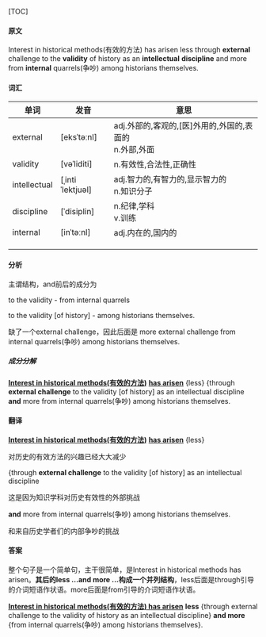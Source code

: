 [TOC]

#### 原文

Interest in historical methods(有效的方法) has arisen less through **external** challenge to the **validity** of history as an **intellectual** **discipline** and more from **internal** quarrels(争吵) among historians themselves.

#### 词汇

| 单词         | 发音             | 意思                                                       |
| ------------ | ---------------- | ---------------------------------------------------------- |
| external     | [eksˈtəːnl]      | adj.外部的,客观的,[医]外用的,外国的,表面的<br/>n.外部,外面 |
| validity     | [vəˈliditi]      | n.有效性,合法性,正确性                                     |
| intellectual | [ˌintiˈlektjuəl] | adj.智力的,有智力的,显示智力的<br/>n.知识分子              |
| discipline   | [ˈdisiplin]      | n.纪律,学科<br/>v.训练                                     |
| internal     | [inˈtəːnl]       | adj.内在的,国内的                                          |
|              |                  |                                                            |
|              |                  |                                                            |
|              |                  |                                                            |

 #### 分析

主谓结构，and前后的成分为

to the validity - from internal quarrels

to the validity [of history] - among historians themselves.

缺了一个external challenge，因此后面是 more  external challenge from internal quarrels(争吵) among historians themselves.



##### 成分分解

**<u>Interest in historical methods(有效的方法)</u>** **<u>has arisen</u>** {less} {through **external challenge** to the validity [of history] as an intellectual discipline **and** more from internal quarrels(争吵) among historians themselves.



#### 翻译

**<u>Interest in historical methods(有效的方法)</u>** **<u>has arisen</u>** {less} 

对历史的有效方法的兴趣已经大大减少

{through **external challenge** to the validity [of history] as an intellectual discipline

这是因为知识学科对历史有效性的外部挑战

 **and** more from internal quarrels(争吵) among historians themselves.

和来自历史学者们的内部争吵的挑战



#### 答案

整个句子是一个简单句，主干很简单，是Interest in historical methods has arisen。**其后的less ...and more ...构成一个并列结构**，less后面是through引导的介词短语作状语。more后面是from引导的介词短语作状语。

**<u>Interest in historical methods(有效的方法) has arisen</u>** **less** {through external challenge to the validity of history as an intellectual discipline} **and more** {from internal quarrels(争吵) among historians themselves}.

